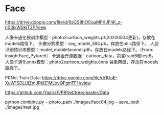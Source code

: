 # Face
https://drive.google.com/file/d/1lsQS8hOCquMFKJFhK_z-n03ixWGkjT2P/view

人像卡通化预训练模型：photo2cartoon_weights.pt(20200504更新)，存放在models路径下。
头像分割模型：seg_model_384.pb，存放在utils路径下。
人脸识别预训练模型：model_mobilefacenet.pth，存放在models路径下。（From: InsightFace_Pytorch）
卡通画开源数据：cartoon_data，包含trainB和testB。
人像卡通化onnx模型：photo2cartoon_weights.onnx 谷歌网盘，存放在models路径下。

PRNet Train Data:
https://drive.google.com/file/d/1UoE-XuW1SDLUjZmJPkIZ1MLxvQFgmTFH/view

https://github.com/YadiraF/PRNet/tree/master/Data

python combine.py --photo_path ./images/face04.jpg --save_path ./images/test.jpg
